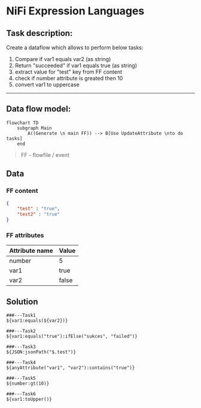 # NiFi Expression Languages

## Task description:

Create a dataflow which allows to perform below tasks:

1.  Compare if var1 equals var2 (as string)
2.  Return "succeeded" if var1 equals true (as string)
3.  extract value for "test" key from FF content
4.  check if number attribute is greated then 10
5.  convert var1 to uppercase

* * *

## Data flow model:

```mermaid
flowchart TD
    subgraph Main
        A((Generate \n main FF)) --> B[Use UpdateAttribute \nto do tasks]
    end 

```

> FF - flowfile / event

## Data

### FF content

```JSON
{
    "test" : "true",
    "test2" : "true"
}
```

### FF attributes

| Attribute name | Value |
| --- | --- |
| number | 5   |
| var1 | true |
| var2 | false |


## Solution

```NiFi
###---Task1
${var1:equals(${var2})}

###---Task2
${var1:equals("true"):ifElse("sukces", "failed")}

###---Task3
${JSON:jsonPath("$.test")}

###---Task4
${anyAttribute("var1", "var2"):contains("true")}

###---Task5
${number:gt(10)}

###---Task6
${var1:toUpper()}

```
